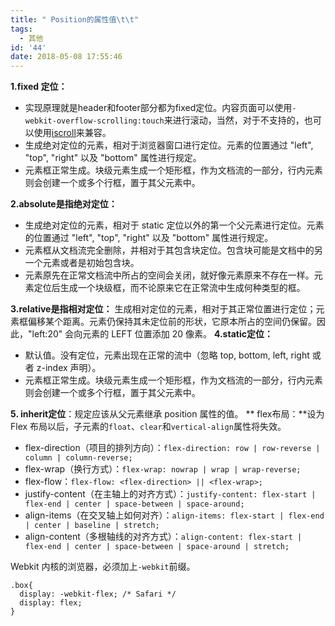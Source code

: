 ```yaml
---
title: " Position的属性值\t\t"
tags:
  - 其他
id: '44'
date: 2018-05-08 17:55:46
---
```


**1.fixed 定位：**

*   实现原理就是header和footer部分都为fixed定位。内容页面可以使用`-webkit-overflow-scrolling:touch`来进行滚动，当然，对于不支持的，也可以使用[iscroll](https://github.com/cubiq/iscroll)来兼容。
*   生成绝对定位的元素，相对于浏览器窗口进行定位。元素的位置通过 "left", "top", "right" 以及 "bottom" 属性进行规定。
*   元素框正常生成。块级元素生成一个矩形框，作为文档流的一部分，行内元素则会创建一个或多个行框，置于其父元素中。

**2.absolute是指绝对定位：**

*   生成绝对定位的元素，相对于 static 定位以外的第一个父元素进行定位。元素的位置通过 "left", "top", "right" 以及 "bottom" 属性进行规定。
*   元素框从文档流完全删除，并相对于其包含块定位。包含块可能是文档中的另一个元素或者是初始包含块。
*   元素原先在正常文档流中所占的空间会关闭，就好像元素原来不存在一样。元素定位后生成一个块级框，而不论原来它在正常流中生成何种类型的框。

**3.relative是指相对定位：** 生成相对定位的元素，相对于其正常位置进行定位；元素框偏移某个距离。元素仍保持其未定位前的形状，它原本所占的空间仍保留。因此，"left:20" 会向元素的 LEFT 位置添加 20 像素。 **4.static定位：**

*   默认值。没有定位，元素出现在正常的流中（忽略 top, bottom, left, right 或者 z-index 声明）。
*   元素框正常生成。块级元素生成一个矩形框，作为文档流的一部分，行内元素则会创建一个或多个行框，置于其父元素中。

**5\. inherit定位**：规定应该从父元素继承 position 属性的值。 ** flex布局：**设为 Flex 布局以后，子元素的`float`、`clear`和`vertical-align`属性将失效。

*   flex-direction（项目的排列方向）：`flex-direction: row | row-reverse | column | column-reverse;`
*   flex-wrap（换行方式）：`flex-wrap: nowrap | wrap | wrap-reverse;`
*   flex-flow：`flex-flow: <flex-direction> || <flex-wrap>;`
*   justify-content（在主轴上的对齐方式）：`justify-content: flex-start | flex-end | center | space-between | space-around;`
*   align-items（在交叉轴上如何对齐）：`align-items: flex-start | flex-end | center | baseline | stretch;`
*   align-content（多根轴线的对齐方式）：`align-content: flex-start | flex-end | center | space-between | space-around | stretch;`

Webkit 内核的浏览器，必须加上`-webkit`前缀。

    .box{
      display: -webkit-flex; /* Safari */
      display: flex;
    }